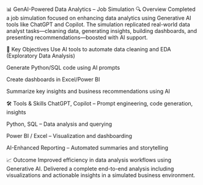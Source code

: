 📊 GenAI-Powered Data Analytics – Job Simulation 🔍 Overview Completed a job simulation focused on enhancing data analytics using Generative AI tools like ChatGPT and Copilot. The simulation replicated real-world data analyst tasks—cleaning data, generating insights, building dashboards, and presenting recommendations—boosted with AI support.

🧠 Key Objectives Use AI tools to automate data cleaning and EDA (Exploratory Data Analysis)

Generate Python/SQL code using AI prompts

Create dashboards in Excel/Power BI

Summarize key insights and business recommendations using AI

🛠 Tools & Skills ChatGPT, Copilot – Prompt engineering, code generation, insights

Python, SQL – Data analysis and querying

Power BI / Excel – Visualization and dashboarding

AI-Enhanced Reporting – Automated summaries and storytelling

📈 Outcome Improved efficiency in data analysis workflows using Generative AI. Delivered a complete end-to-end analysis including visualizations and actionable insights in a simulated business environment.
